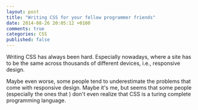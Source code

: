 ```yaml
---
layout: post
title: "Writing CSS for your fellow programmer friends"
date: 2014-08-26 20:05:12 +0100
comments: true
categories: CSS
published: false
---
```


Writing CSS has always been hard. Especially nowadays, where a site has to be the same across thousands of different devices, i.e., responsive design.

Maybe even worse, some people tend to underestimate the problems that come with responsive design. Maybe it's me, but seems that some people (especially the ones that ) don't even realize that CSS is a turing complete programming language.